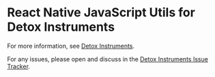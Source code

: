 # React Native JavaScript Utils for Detox Instruments

For more information, see [Detox Instruments](https://github.com/wix/DetoxInstruments/).

For any issues, please open and discuss in the [Detox Instruments Issue Tracker](https://github.com/wix/DetoxInstruments/issues).
